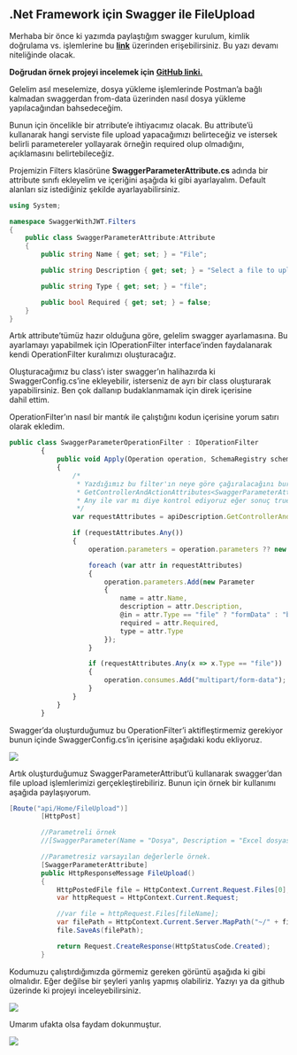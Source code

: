 ## .Net Framework için Swagger ile FileUpload

Merhaba bir önce ki yazımda paylaştığım swagger kurulum, kimlik doğrulama vs. işlemlerine bu [**link**](https://medium.com/@hakanyalitekin/net-framework-i%C3%A7in-swagger-ve-jwt-authentication-f8928cc5db0b) üzerinden erişebilirsiniz. Bu yazı devamı niteliğinde olacak.

**Doğrudan örnek projeyi incelemek için** [**GitHub linki.**](https://github.com/hakanyalitekin/SwaggerWithJWT)

Gelelim asıl meselemize, dosya yükleme işlemlerinde Postman’a bağlı kalmadan swaggerdan from-data üzerinden nasıl dosya yükleme yapılacağından bahsedeceğim.

Bunun için öncelikle bir atrribute’e ihtiyacımız olacak. Bu attribute’ü kullanarak hangi serviste file upload yapacağımızı belirteceğiz ve istersek belirli parametereler yollayarak örneğin required olup olmadığını, açıklamasını belirtebileceğiz.

Projemizin Filters klasörüne **SwaggerParameterAttribute.cs** adında bir attribute sınıfı ekleyelim ve içeriğini aşağıda ki gibi ayarlayalım. Default alanları siz istediğiniz şekilde ayarlayabilirsiniz.


```csharp
using System;

namespace SwaggerWithJWT.Filters
{
    public class SwaggerParameterAttribute:Attribute
    {
        public string Name { get; set; } = "File";

        public string Description { get; set; } = "Select a file to upload";

        public string Type { get; set; } = "file";

        public bool Required { get; set; } = false;
    }
}
``` 


Artık attribute’tümüz hazır olduğuna göre, gelelim swagger ayarlamasına. Bu ayarlamayı yapabilmek için IOperationFilter interface’inden faydalanarak kendi OperationFilter kuralımızı oluşturacağız.

Oluşturacağımız bu class’ı ister swagger’ın halihazırda ki SwaggerConfig.cs’ine ekleyebilir, isterseniz de ayrı bir class oluşturarak yapabilirsiniz. Ben çok dallanıp budaklanmamak için direk içerisine dahil ettim.

OperationFilter’ın nasıl bir mantık ile çalıştığını kodun içerisine yorum satırı olarak ekledim.


```js
public class SwaggerParameterOperationFilter : IOperationFilter
        {
            public void Apply(Operation operation, SchemaRegistry schemaRegistry, ApiDescription apiDescription)
            {
                /*
                 * Yazdığımız bu filter'ın neye göre çağıralacağını burada belirliyorz.
                 * GetControllerAndActionAttributes<SwaggerParameterAttribute> ile Controller'deki atrribute'ü yaklıyoruz.
                 * Any ile var mı diye kontrol ediyoruz eğer sonuç true ise dahil olacak filter'ımızı set ediyoruz.
                 */
                var requestAttributes = apiDescription.GetControllerAndActionAttributes<SwaggerParameterAttribute>();

                if (requestAttributes.Any())
                {
                    operation.parameters = operation.parameters ?? new List<Parameter>();

                    foreach (var attr in requestAttributes)
                    {
                        operation.parameters.Add(new Parameter
                        {
                            name = attr.Name,
                            description = attr.Description,
                            @in = attr.Type == "file" ? "formData" : "body",
                            required = attr.Required,
                            type = attr.Type
                        });
                    }

                    if (requestAttributes.Any(x => x.Type == "file"))
                    {
                        operation.consumes.Add("multipart/form-data");
                    }
                }
            }
        }
``` 


Swagger’da oluşturduğumuz bu OperationFilter’i aktifleştirmemiz gerekiyor bunun içinde SwaggerConfig.cs’in içerisine aşağıdaki kodu ekliyoruz.

![](https://cdn.hashnode.com/res/hashnode/image/upload/v1647972088805/Ml8UoTfQp.png)

Artık oluşturduğumuz SwaggerParameterAttribut’ü kullanarak swagger’dan file upload işlemlerimizi gerçekleştirebiliriz. Bunun için örnek bir kullanımı aşağıda paylaşıyorum.


```csharp
[Route("api/Home/FileUpload")]
        [HttpPost]

        //Parametreli örnek
        //[SwaggerParameter(Name = "Dosya", Description = "Excel dosyası", Required = true, Type = "file")]

        //Parametresiz varsayılan değerlerle örnek.
        [SwaggerParameterAttribute]
        public HttpResponseMessage FileUpload()
        {
            HttpPostedFile file = HttpContext.Current.Request.Files[0];
            var httpRequest = HttpContext.Current.Request;

            //var file = httpRequest.Files[fileName];
            var filePath = HttpContext.Current.Server.MapPath("~/" + file.FileName);
            file.SaveAs(filePath);

            return Request.CreateResponse(HttpStatusCode.Created);
        }
``` 


Kodumuzu çalıştırdığımızda görmemiz gereken görüntü aşağıda ki gibi olmalıdır. Eğer değilse bir şeyleri yanlış yapmış olabiliriz. Yazıyı ya da github üzerinde ki projeyi inceleyebilirsiniz.

![](https://cdn.hashnode.com/res/hashnode/image/upload/v1647972090209/x6UCGQUWX.png)

Umarım ufakta olsa faydam dokunmuştur.

![](https://cdn.hashnode.com/res/hashnode/image/upload/v1647972091620/R-YueLI6L.gif)